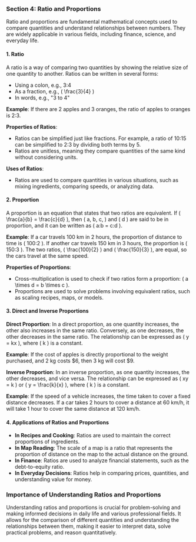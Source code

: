 ### Section 4: Ratio and Proportions

Ratio and proportions are fundamental mathematical concepts used to compare quantities and understand relationships between numbers. They are widely applicable in various fields, including finance, science, and everyday life.

#### 1. **Ratio**

A ratio is a way of comparing two quantities by showing the relative size of one quantity to another. Ratios can be written in several forms:
- Using a colon, e.g., 3:4
- As a fraction, e.g., \( \frac{3}{4} \)
- In words, e.g., "3 to 4"

**Example**: If there are 2 apples and 3 oranges, the ratio of apples to oranges is 2:3.

**Properties of Ratios**:
- Ratios can be simplified just like fractions. For example, a ratio of 10:15 can be simplified to 2:3 by dividing both terms by 5.
- Ratios are unitless, meaning they compare quantities of the same kind without considering units.

**Uses of Ratios**:
- Ratios are used to compare quantities in various situations, such as mixing ingredients, comparing speeds, or analyzing data.

#### 2. **Proportion**

A proportion is an equation that states that two ratios are equivalent. If \( \frac{a}{b} = \frac{c}{d} \), then \( a, b, c, \) and \( d \) are said to be in proportion, and it can be written as \( a:b = c:d \).

**Example**: If a car travels 100 km in 2 hours, the proportion of distance to time is \( 100:2 \). If another car travels 150 km in 3 hours, the proportion is \( 150:3 \). The two ratios, \( \frac{100}{2} \) and \( \frac{150}{3} \), are equal, so the cars travel at the same speed.

**Properties of Proportions**:
- Cross-multiplication is used to check if two ratios form a proportion: \( a \times d = b \times c \).
- Proportions are used to solve problems involving equivalent ratios, such as scaling recipes, maps, or models.

#### 3. **Direct and Inverse Proportions**

**Direct Proportion**:
In a direct proportion, as one quantity increases, the other also increases in the same ratio. Conversely, as one decreases, the other decreases in the same ratio. The relationship can be expressed as \( y = kx \), where \( k \) is a constant.

**Example**: If the cost of apples is directly proportional to the weight purchased, and 2 kg costs $6, then 3 kg will cost $9.

**Inverse Proportion**:
In an inverse proportion, as one quantity increases, the other decreases, and vice versa. The relationship can be expressed as \( xy = k \) or \( y = \frac{k}{x} \), where \( k \) is a constant.

**Example**: If the speed of a vehicle increases, the time taken to cover a fixed distance decreases. If a car takes 2 hours to cover a distance at 60 km/h, it will take 1 hour to cover the same distance at 120 km/h.

#### 4. **Applications of Ratios and Proportions**

- **In Recipes and Cooking**: Ratios are used to maintain the correct proportions of ingredients.
- **In Map Reading**: The scale of a map is a ratio that represents the proportion of distance on the map to the actual distance on the ground.
- **In Finance**: Ratios are used to analyze financial statements, such as the debt-to-equity ratio.
- **In Everyday Decisions**: Ratios help in comparing prices, quantities, and understanding value for money.

### Importance of Understanding Ratios and Proportions

Understanding ratios and proportions is crucial for problem-solving and making informed decisions in daily life and various professional fields. It allows for the comparison of different quantities and understanding the relationships between them, making it easier to interpret data, solve practical problems, and reason quantitatively.
